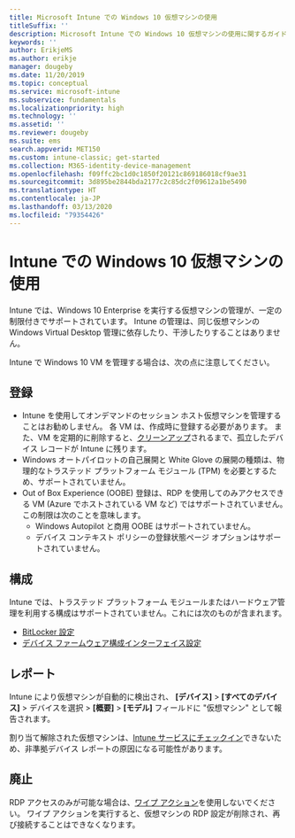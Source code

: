 ```yaml
---
title: Microsoft Intune での Windows 10 仮想マシンの使用
titleSuffix: ''
description: Microsoft Intune での Windows 10 仮想マシンの使用に関するガイドライン
keywords: ''
author: ErikjeMS
ms.author: erikje
manager: dougeby
ms.date: 11/20/2019
ms.topic: conceptual
ms.service: microsoft-intune
ms.subservice: fundamentals
ms.localizationpriority: high
ms.technology: ''
ms.assetid: ''
ms.reviewer: dougeby
ms.suite: ems
search.appverid: MET150
ms.custom: intune-classic; get-started
ms.collection: M365-identity-device-management
ms.openlocfilehash: f09ffc2bc1d0c1850f20121c869186018cf9ae31
ms.sourcegitcommit: 3d895be2844bda2177c2c85dc2f09612a1be5490
ms.translationtype: HT
ms.contentlocale: ja-JP
ms.lasthandoff: 03/13/2020
ms.locfileid: "79354426"
---
```

# <a name="using-windows-10-virtual-machines-with-intune"></a>Intune での Windows 10 仮想マシンの使用

Intune では、Windows 10 Enterprise を実行する仮想マシンの管理が、一定の制限付きでサポートされています。 Intune の管理は、同じ仮想マシンの Windows Virtual Desktop 管理に依存したり、干渉したりすることはありません。

Intune で Windows 10 VM を管理する場合は、次の点に注意してください。

## <a name="enrollment"></a>登録
- Intune を使用してオンデマンドのセッション ホスト仮想マシンを管理することはお勧めしません。 各 VM は、作成時に登録する必要があります。 また、VM を定期的に削除すると、[クリーンアップ](../remote-actions/devices-wipe.md#automatically-delete-devices-with-cleanup-rules)されるまで、孤立したデバイス レコードが Intune に残ります。 
- Windows オートパイロットの自己展開と White Glove の展開の種類は、物理的なトラステッド プラットフォーム モジュール (TPM) を必要とするため、サポートされていません。 
- Out of Box Experience (OOBE) 登録は、RDP を使用してのみアクセスできる VM (Azure でホストされている VM など) ではサポートされていません。 この制限は次のことを意味します。
    - Windows Autopilot と商用 OOBE はサポートされていません。
    - デバイス コンテキスト ポリシーの登録状態ページ オプションはサポートされていません。

## <a name="configuration"></a>構成
Intune では、トラステッド プラットフォーム モジュールまたはハードウェア管理を利用する構成はサポートされていません。これには次のものが含まれます。
- [BitLocker 設定](../configuration/device-profiles.md#endpoint-protection)
- [デバイス ファームウェア構成インターフェイス設定](../configuration/device-profiles.md#device-firmware-configuration-interface)

## <a name="reporting"></a>レポート
Intune により仮想マシンが自動的に検出され、 **[デバイス]**  >  **[すべてのデバイス]** > デバイスを選択 > **[概要]**  >  **[モデル]** フィールドに "仮想マシン" として報告されます。 

割り当て解除された仮想マシンは、[Intune サービスにチェックイン](../configuration/device-profile-troubleshoot.md#how-long-does-it-take-for-devices-to-get-a-policy-profile-or-app-after-they-are-assigned)できないため、非準拠デバイス レポートの原因になる可能性があります。

## <a name="retirement"></a>廃止
RDP アクセスのみが可能な場合は、[ワイプ アクション](../remote-actions/devices-wipe.md#wipe)を使用しないでください。 ワイプ アクションを実行すると、仮想マシンの RDP 設定が削除され、再び接続することはできなくなります。


